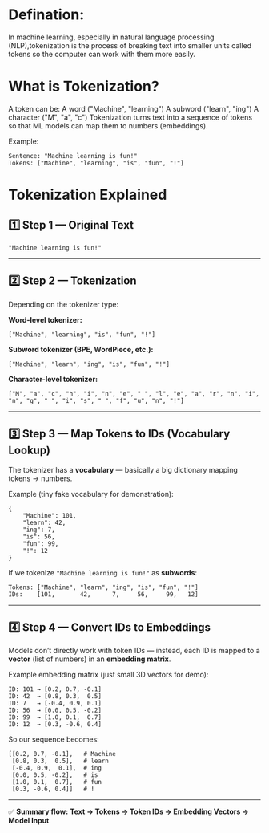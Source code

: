 # Defination:

In machine learning, especially in natural language processing (NLP),tokenization is the process of breaking text into smaller units called tokens so the computer can work with them more easily.

# What is Tokenization?

A token can be:
A word ("Machine", "learning")
A subword ("learn", "ing")
A character ("M", "a", "c")
Tokenization turns text into a sequence of tokens so that ML models can map them to numbers (embeddings).

Example:
```
Sentence: "Machine learning is fun!"
Tokens: ["Machine", "learning", "is", "fun", "!"]
```

# Tokenization Explained

## 1️⃣ Step 1 — Original Text
```
"Machine learning is fun!"
```

---

## 2️⃣ Step 2 — Tokenization
Depending on the tokenizer type:

**Word-level tokenizer:**
```
["Machine", "learning", "is", "fun", "!"]
```

**Subword tokenizer (BPE, WordPiece, etc.):**
```
["Machine", "learn", "ing", "is", "fun", "!"]
```

**Character-level tokenizer:**
```
["M", "a", "c", "h", "i", "n", "e", " ", "l", "e", "a", "r", "n", "i", "n", "g", " ", "i", "s", " ", "f", "u", "n", "!"]
```

---

## 3️⃣ Step 3 — Map Tokens to IDs (Vocabulary Lookup)
The tokenizer has a **vocabulary** — basically a big dictionary mapping tokens → numbers.

Example (tiny fake vocabulary for demonstration):
```
{
    "Machine": 101,
    "learn": 42,
    "ing": 7,
    "is": 56,
    "fun": 99,
    "!": 12
}
```

If we tokenize `"Machine learning is fun!"` as **subwords**:
```
Tokens: ["Machine", "learn", "ing", "is", "fun", "!"]
IDs:    [101,       42,      7,     56,     99,   12]
```

---

## 4️⃣ Step 4 — Convert IDs to Embeddings
Models don’t directly work with token IDs — instead, each ID is mapped to a **vector** (list of numbers) in an **embedding matrix**.

Example embedding matrix (just small 3D vectors for demo):
```
ID: 101 → [0.2, 0.7, -0.1]
ID: 42  → [0.8, 0.3,  0.5]
ID: 7   → [-0.4, 0.9, 0.1]
ID: 56  → [0.0, 0.5, -0.2]
ID: 99  → [1.0, 0.1,  0.7]
ID: 12  → [0.3, -0.6, 0.4]
```

So our sequence becomes:
```
[[0.2, 0.7, -0.1],   # Machine
 [0.8, 0.3,  0.5],   # learn
 [-0.4, 0.9,  0.1],  # ing
 [0.0, 0.5, -0.2],   # is
 [1.0, 0.1,  0.7],   # fun
 [0.3, -0.6, 0.4]]   # !
```

---

✅ **Summary flow:**
**Text → Tokens → Token IDs → Embedding Vectors → Model Input**
